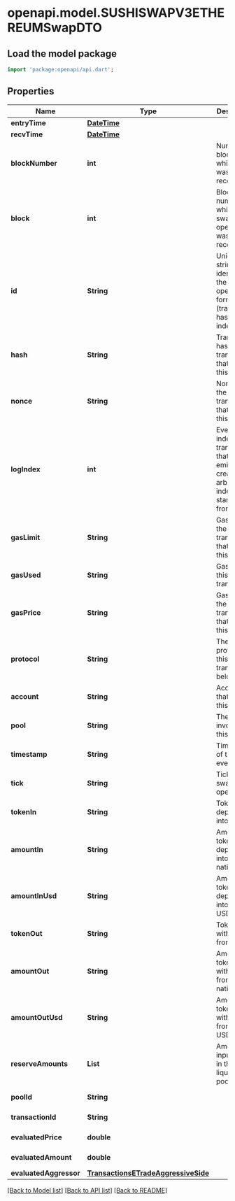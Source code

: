 # openapi.model.SUSHISWAPV3ETHEREUMSwapDTO

## Load the model package
```dart
import 'package:openapi/api.dart';
```

## Properties
Name | Type | Description | Notes
------------ | ------------- | ------------- | -------------
**entryTime** | [**DateTime**](DateTime.md) |  | [optional] 
**recvTime** | [**DateTime**](DateTime.md) |  | [optional] 
**blockNumber** | **int** | Number of block in which entity was recorded. | [optional] 
**block** | **int** | Block number in which the swap operation was recorded. | [optional] 
**id** | **String** | Unique string identifier of the swap operation, format: (transaction hash)-(log index). | [optional] 
**hash** | **String** | Transaction hash of the transaction that emitted this event. | [optional] 
**nonce** | **String** | Nonce of the transaction that emitted this event. | [optional] 
**logIndex** | **int** | Event log index. For transactions that don't emit event, create arbitrary index starting from 0. | [optional] 
**gasLimit** | **String** | Gas limit of the transaction that emitted this event. | [optional] 
**gasUsed** | **String** | Gas used in this transaction. | [optional] 
**gasPrice** | **String** | Gas price of the transaction that emitted this event. | [optional] 
**protocol** | **String** | The protocol this transaction belongs to. | [optional] 
**account** | **String** | Account that emitted this event. | [optional] 
**pool** | **String** | The pool involving this event. | [optional] 
**timestamp** | **String** | Timestamp of this event. | [optional] 
**tick** | **String** | Tick of the swap operation. | [optional] 
**tokenIn** | **String** | Token deposited into pool. | [optional] 
**amountIn** | **String** | Amount of token deposited into pool in native units. | [optional] 
**amountInUsd** | **String** | Amount of token deposited into pool in USD. | [optional] 
**tokenOut** | **String** | Token withdrawn from pool. | [optional] 
**amountOut** | **String** | Amount of token withdrawn from pool in native units. | [optional] 
**amountOutUsd** | **String** | Amount of token withdrawn from pool in USD. | [optional] 
**reserveAmounts** | **List<String>** | Amount of input tokens in the liquidity pool. | [optional] [default to const []]
**poolId** | **String** |  | [optional] [readonly] 
**transactionId** | **String** |  | [optional] [readonly] 
**evaluatedPrice** | **double** |  | [optional] [readonly] 
**evaluatedAmount** | **double** |  | [optional] [readonly] 
**evaluatedAggressor** | [**TransactionsETradeAggressiveSide**](TransactionsETradeAggressiveSide.md) |  | [optional] 

[[Back to Model list]](../README.md#documentation-for-models) [[Back to API list]](../README.md#documentation-for-api-endpoints) [[Back to README]](../README.md)


